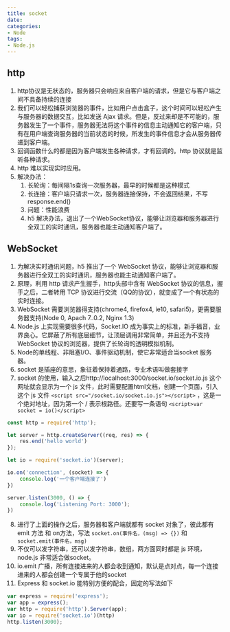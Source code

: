 ```yaml
---
title: socket
date: 
categories:
- Node
tags:
- Node.js
---
```


## http

1. http协议是无状态的，服务器只会响应来自客户端的请求，但是它与客户端之间不具备持续的连接
2. 我们可以轻松捕获浏览器的事件，比如用户点击盒子，这个时间可以轻松产生与服务器的数据交互，比如发送 Ajax 请求。但是，反过来却是不可能的，服务器发生了一个事件，服务器无法将这个事件的信息主动通知它的客户端，只有在用户端查询服务器的当前状态的时候，所发生的事件信息才会从服务器传递到客户端。
3. 回调函数什么的都是因为客户端发生各种请求，才有回调的。http 协议就是监听各种请求。
4. http 难以实现实时应用。
5. 解决办法：
   1. 长轮询：每间隔1s查询一次服务器，最早的时候都是这种模式
   2. 长连接：客户端只请求一次，服务器连接保持，不会返回结果，不写response.end()
   3. 问题：性能浪费
   4. h5 解决办法，退出了一个WebSocket协议，能够让浏览器和服务器进行全双工的实时通讯，服务器也能主动通知客户端了。

## WebSocket

1. 为解决实时通讯问题，h5 推出了一个 WebSocket 协议，能够让浏览器和服务器进行全双工的实时通讯，服务器也能主动通知客户端了。
2. 原理，利用 http 请求产生握手，http头部中含有 WebSocket 协议的信息，握手之后，二者转用 TCP 协议进行交流（QQ的协议），就变成了一个有状态的实时连接。
3. WebSocket 需要浏览器得支持(chrome4, firefox4, ie10, safari5)，更需要服务器支持(Node 0, Apach 7..0.2, Nginx 1.3)
4. Node.js 上实现需要很多代码，Socket.IO 成为事实上的标准，新手福音，业界良心。它屏蔽了所有底层细节，让顶层调用非常简单，并且还为不支持 WebSocket 协议的浏览器，提供了长轮询的透明模拟机制。
5. Node的单线程、非阻塞I/O、事件驱动机制，使它非常适合当socket 服务器。
6. socket 是插座的意思，象征着保持着通路，专业术语叫做套接字
7. socket 的使用，输入之后http://localhost:3000/socket.io/socket.io.js 这个网址就会显示为一个 js 文件，此时需要配置html文档，创建一个页面，引入这个 js 文件 `<script src="/socket.io/socket.io.js"></script>` ，这是一个绝对地址，因为第一个 / 表示根路径。还要写一条语句 `<script>var socket = io()</script>`

```js
const http = require('http');

let server = http.createServer((req, res) => {
    res.end('hello world')
});

let io = require('socket.io')(server);

io.on('connection', (socket) => {
    console.log('一个客户端连接了')
})

server.listen(3000, () => {
    console.log('Listening Port: 3000');
})

```

8. 进行了上面的操作之后，服务器和客户端就都有 socket 对象了，彼此都有 emit 方法 和 on方法，写法
   `socket.on(事件名，(msg) => {})` 和 `socket.emit(事件名，msg)`
9. 不仅可以发字符串，还可以发字符串，数组，两方面同时都是 js 环境，node.js 非常适合做socket。
10. io.emit 广播，所有连接进来的人都会收到通知，默认是点对点，每一个连接进来的人都会创建一个专属于他的socket
11. Express 和 socket.io 能特别方便的配合，固定的写法如下

```js
var express = require('express');
var app = express();
var http = require('http').Server(app);
var io = require('socket.io')(http)
http.listen(3000);
```





